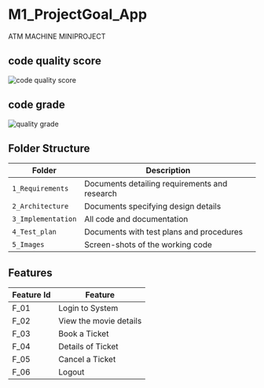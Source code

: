 # M1_ProjectGoal_App
ATM MACHINE MINIPROJECT


## code quality score

![code quality score](https://api.codiga.io/project/31297/score/svg)

## code grade

![quality grade](https://api.codiga.io/project/31297/status/svg)

## Folder Structure
Folder             | Description
-------------------| -----------------------------------------
`1_Requirements`   | Documents detailing requirements and research
`2_Architecture`   | Documents specifying design details
`3_Implementation` | All code and documentation
`4_Test_plan`      | Documents with test plans and procedures
`5_Images`         | Screen-shots of the working code
##  Features
| Feature Id | Feature |
| -----------|---------|
|F_01| Login to System | |
|F_02|View the movie details |
|F_03| Book a Ticket |
|F_04| Details of Ticket |
|F_05| Cancel a Ticket |
|F_06| Logout |
